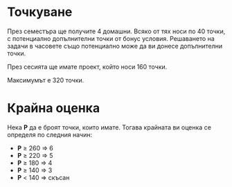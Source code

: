# Точкуване
През семестъра ще получите 4 домашни.
Всяко от тях носи по 40 точки, с потенциално допълнителни точки от бонус условия.
Решаването на задачи в часовете също потенциално може да ви донесе допълнителни точки.

През сесията ще имате проект, който носи 160 точки.

Максимумът е 320 точки.

# Крайна оценка
Нека **P** да е броят точки, които имате. Тогава крайната ви оценка се определя по следния начин:
- **P** ≥ 260 ⇒ 6
- **P** ≥ 220 ⇒ 5
- **P** ≥ 180 ⇒ 4
- **P** ≥ 140 ⇒ 3
- **P** < 140 ⇒ скъсан
